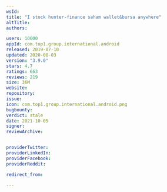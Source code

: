 ```yaml
---
wsId: 
title: "I stock hunter-finance saham wallet&bursa anywhere"
altTitle: 
authors:

users: 10000
appId: com.top1.group.international.android
released: 2019-07-10
updated: 2020-08-03
version: "3.9.0"
stars: 4.7
ratings: 663
reviews: 219
size: 36M
website: 
repository: 
issue: 
icon: com.top1.group.international.android.png
bugbounty: 
verdict: stale
date: 2021-10-05
signer: 
reviewArchive:


providerTwitter: 
providerLinkedIn: 
providerFacebook: 
providerReddit: 

redirect_from:

---
```



